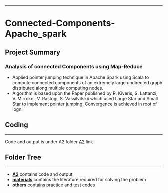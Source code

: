 ***
# Connected-Components-Apache_spark

## Project Summary

### Analysis of connected Components using Map-Reduce
* Applied pointer jumping technique in Apache Spark using Scala to compute connected components of an extremely large undirected graph distributed along multiple computing nodes.
* Algorithm is based upon the Paper published by R. Kiveris, S. Lattanzi, V. Mirrokni, V. Rastogi, S. Vassilvitskii which used Large Star and Small Star to implement pointer jumping. Convergence is achieved in root of logn.  
## Coding
***
Code and output is under A2 folder [A2](https://github.com/jayantsolanki/Connected-Components-Apache_spark/tree/master/A2) link

## Folder Tree
***
* [**A2**](https://github.com/jayantsolanki/Connected-Components-Apache_spark/tree/master/A2) contains code and output
* [**materials**](https://github.com/jayantsolanki/Connected-Components-Apache_spark/tree/master/materials)  contains the literature required for solving the problem
* [**others**](https://github.com/jayantsolanki/Connected-Components-Apache_spark/tree/master/others) contains practice and test codes
